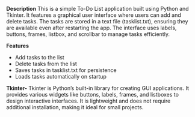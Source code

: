 **Description**
This is a simple To-Do List application built using Python and Tkinter. It features a graphical user interface where users can add and delete tasks. The tasks are stored in a text file (tasklist.txt), ensuring they are available even after restarting the app. The interface uses labels, buttons, frames, listbox, and scrollbar to manage tasks efficiently.

**Features**
- Add tasks to the list
- Delete tasks from the list
- Saves tasks in tasklist.txt for persistence
- Loads tasks automatically on startup

**Tkinter-** Tkinter is Python’s built-in library for creating GUI applications. It provides various widgets like buttons, labels, frames, and listboxes to design interactive interfaces. It is lightweight and does not require additional installation, making it ideal for small projects.
